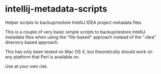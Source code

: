 intellij-metadata-scripts
=========================

Helper scripts to backup/restore IntelliJ IDEA project metadata files

This is a couple of very basic simple scripts to backup/restore IntelliJ metadata files when using the "file-based"
approach instead of the ".idea" directory based approach.

This has only been tested on Mac OS X, but theoretically should work on any platform that Perl is available on.

Use at your own risk.
